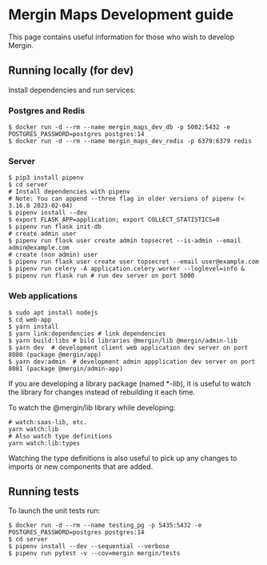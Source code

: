 
# Mergin Maps Development guide

This page contains useful information for those who wish to develop Mergin.

## Running locally (for dev)
Install dependencies and run services:

### Postgres and Redis

```shell
$ docker run -d --rm --name mergin_maps_dev_db -p 5002:5432 -e POSTGRES_PASSWORD=postgres postgres:14
$ docker run -d --rm --name mergin_maps_dev_redis -p 6379:6379 redis
```

### Server
```shell
$ pip3 install pipenv
$ cd server
# Install dependencies with pipenv
# Note: You can append --three flag in older versions of pipenv (< 3.16.8 2023-02-04)
$ pipenv install --dev
$ export FLASK_APP=application; export COLLECT_STATISTICS=0
$ pipenv run flask init-db
# create admin user
$ pipenv run flask user create admin topsecret --is-admin --email admin@example.com
# create (non admin) user
$ pipenv run flask user create user topsecret --email user@example.com
$ pipenv run celery -A application.celery worker --loglevel=info &
$ pipenv run flask run # run dev server on port 5000
```

### Web applications
```shell
$ sudo apt install nodejs
$ cd web-app
$ yarn install
$ yarn link:dependencies # link dependencies
$ yarn build:libs # bild libraries @mergin/lib @mergin/admin-lib
$ yarn dev  # development client web application dev server on port 8080 (package @mergin/app)
$ yarn dev:admin  # development admin appplication dev server on port 8081 (package @mergin/admin-app)
```

If you are developing a library package (named **-lib*), it is useful to watch the library for changes instead of rebuilding it each time. 

To watch the @mergin/lib library while developing:

```shell
# watch:saas-lib, etc.
yarn watch:lib
# Also watch type definitions
yarn watch:lib:types
```

Watching the type definitions is also useful to pick up any changes to imports or new components that are added.


## Running tests
To launch the unit tests run:
```shell
$ docker run -d --rm --name testing_pg -p 5435:5432 -e POSTGRES_PASSWORD=postgres postgres:14
$ cd server
$ pipenv install --dev --sequential --verbose
$ pipenv run pytest -v --cov=mergin mergin/tests
```

